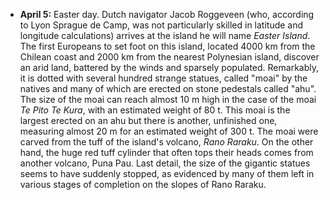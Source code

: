 ﻿- **April 5:** Easter day. Dutch navigator Jacob Roggeveen (who, according to Lyon Sprague de Camp, was not particularly skilled in latitude and longitude calculations) arrives at the island he will name *Easter Island*. The first Europeans to set foot on this island, located 4000 km from the Chilean coast and 2000 km from the nearest Polynesian island, discover an arid land, battered by the winds and sparsely populated. Remarkably, it is dotted with several hundred strange statues, called "moai" by the natives and many of which are erected on stone pedestals called "ahu". The size of the moai can reach almost 10 m high in the case of the moai *Te Pito Te Kura*, with an estimated weight of 80 t. This moai is the largest erected on an ahu but there is another, unfinished one, measuring almost 20 m for an estimated weight of 300 t. The moai were carved from the tuff of the island's volcano, *Rano Raraku*. On the other hand, the huge red tuff cylinder that often tops their heads comes from another volcano, Puna Pau. Last detail, the size of the gigantic statues seems to have suddenly stopped, as evidenced by many of them left in various stages of completion on the slopes of Rano Raraku.
